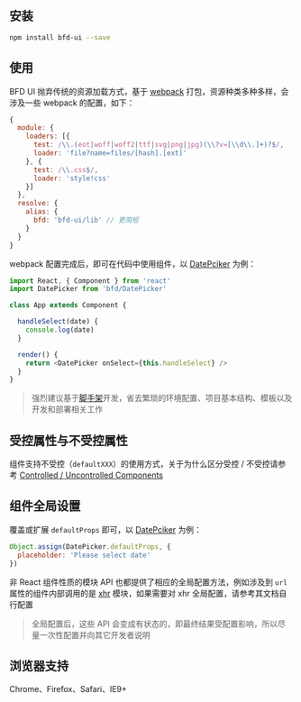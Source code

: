 ## 安装

```sh
npm install bfd-ui --save
```

## 使用

BFD UI 抛弃传统的资源加载方式，基于 [webpack](https://webpack.github.io/) 打包，资源种类多种多样，会涉及一些 webpack 的配置，如下：

```js
{
  module: {
    loaders: [{
      test: /\\.(eot|woff|woff2|ttf|svg|png|jpg)(\\?v=[\\d\\.]+)?$/,
      loader: 'file?name=files/[hash].[ext]'
    }, {
      test: /\\.css$/,
      loader: 'style!css'
    }]
  },
  resolve: {
    alias: {
      bfd: 'bfd-ui/lib' // 更简短
    }
  }
}
```
webpack 配置完成后，即可在代码中使用组件，以 [DatePciker](http://ui.baifendian.com/components/DatePicker) 为例：
```js
import React, { Component } from 'react'
import DatePicker from 'bfd/DatePicker'

class App extends Component {

  handleSelect(date) {
    console.log(date)
  }

  render() {
    return <DatePicker onSelect={this.handleSelect} />
  }
}
```
> 强烈建议基于[脚手架](https://github.com/baifendian/create-bfd-app)开发，省去繁琐的环境配置、项目基本结构、模板以及开发和部署相关工作


## 受控属性与不受控属性

组件支持不受控（`defaultXXX`）的使用方式，关于为什么区分受控 / 不受控请参考 [Controlled / Uncontrolled Components](https://facebook.github.io/react/docs/forms.html#controlled-components)


## 组件全局设置

覆盖或扩展 `defaultProps` 即可，以 [DatePciker](/components/DatePicker) 为例：
```js
Object.assign(DatePicker.defaultProps, {
  placeholder: 'Please select date'
})
```
非 React 组件性质的模块 API 也都提供了相应的全局配置方法，例如涉及到 `url` 属性的组件内部调用的是 [xhr](/components/DatePicker) 模块，如果需要对 xhr 全局配置，请参考其文档自行配置

> 全局配置后，这些 API 会变成有状态的，即最终结果受配置影响，所以尽量一次性配置并向其它开发者说明


## 浏览器支持

Chrome、Firefox、Safari、IE9+
